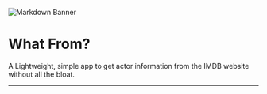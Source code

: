 ![Markdown Banner](/image/banner.png)
# What From?

A Lightweight, simple app to get actor information from the IMDB website without all the bloat.

---
